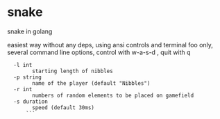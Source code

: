 # snake
snake in golang

easiest way without any deps, using ansi controls and terminal foo only, several command line options,
control with w-a-s-d , quit with q

```  
  -l int
    	starting length of nibbles
  -p string
    	name of the player (default "Nibbles")
  -r int
    	numbers of random elements to be placed on gamefield
  -s duration
    	speed (default 30ms)
      ```

